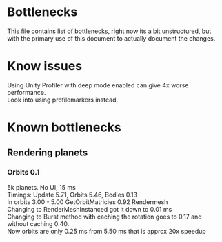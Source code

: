 # Bottlenecks 
This file contains list of bottlenecks, right now its a bit unstructured, but with the primary use of this document to actually document the changes.

# Know issues
Using Unity Profiler with deep mode enabled can give 4x worse performance.  
Look into using profilemarkers instead.

# Known bottlenecks

## Rendering planets

### Orbits 0.1
5k planets. No UI, 15 ms  
Timings: Update 5.71, Orbits 5.46, Bodies 0.13  
In orbits 3.00 - 5.00 GetOrbitMatricies 0.92 Rendermesh  
Changing to RenderMeshInstanced got it down to 0.01 ms  
Changing to Burst method with caching the rotation goes to 0.17 and without caching 0.40.   
Now orbits are only 0.25 ms from 5.50 ms that is approx 20x speedup